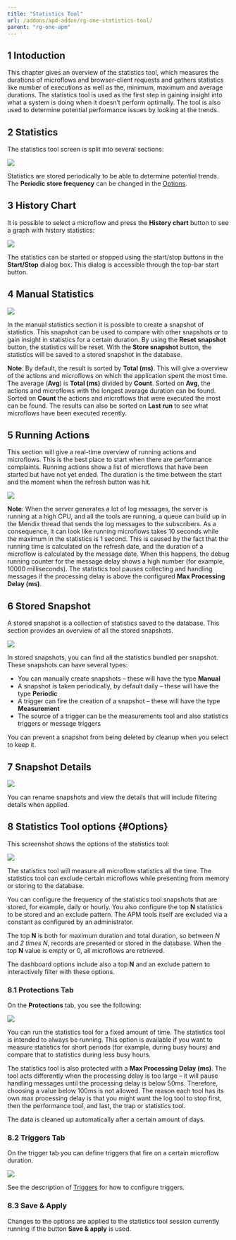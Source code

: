 ```yaml
---
title: "Statistics Tool"
url: /addons/apd-addon/rg-one-statistics-tool/
parent: "rg-one-apm"
---
```


## 1 Intoduction

This chapter gives an overview of the statistics tool, which measures the durations of microflows and browser-client requests and gathers statistics like number of executions as well as the, minimum, maximum and average durations. The statistics tool is used as the first step in gaining insight into what a system is doing when it doesn’t perform  optimally. The tool is also used to determine potential performance issues by looking at the trends.

## 2 Statistics

The statistics tool screen is split into several sections:

 ![](attachments/rg-one-statistics-tool/Overview.png)

Statistics are stored periodically to be able to determine potential trends. The **Periodic store frequency** can be changed in the [Options](#Options).   

## 3 History Chart

It is possible to select a microflow and press the **History chart** button to see a graph with history statistics:  

![](attachments/rg-one-statistics-tool/Trend.png)

The statistics can be started or stopped using the start/stop buttons in the **Start/Stop** dialog box. This dialog is accessible through the top-bar start button.

## 4 Manual Statistics

![](attachments/rg-one-statistics-tool/Manual_statistics.png)  

In the manual statistics section it is possible to create a snapshot of statistics. This snapshot can be used to compare with other snapshots or to gain insight in statistics for a certain duration. By using the **Reset snapshot** button, the statistics will be reset. With the **Store snapshot** button, the statistics will be saved to a stored snapshot in the database.

**Note**: By default, the result is sorted by **Total (ms)**. This will give a overview of the actions and microflows on which the application spent the most time. The average (**Avg**) is **Total (ms)** divided by **Count**. Sorted on **Avg**, the actions and microflows with the longest average duration can be found. Sorted on **Count** the actions and microflows that were executed the most can be found. The results can also be sorted on **Last run** to see what microflows have been executed recently.

## 5 Running Actions

This section will give a real-time overview of running actions and microflows. This is the best place to start when there are performance complaints. Running actions show a list of microflows that have been started but have not yet ended. The duration is the time between the start and the moment when the refresh button was hit.

![](attachments/rg-one-statistics-tool/Now_Running.png)

**Note**: When the server generates a lot of log messages, the server is running at a high CPU, and all the tools are running, a queue can build up in the Mendix thread that sends the log messages to the subscribers. As a consequence, it can look like running microflows takes 10 seconds while the maximum in the statistics is 1 second. This is caused by the fact that the running time is calculated on the refresh date, and the duration of a microflow is calculated by the message date. When this happens, the debug running counter for the message delay shows a high number (for example, 10000 milliseconds). The statistics tool pauses collecting and handling messages if the processing delay is above the configured **Max Processing Delay (ms)**.

## 6 Stored Snapshot

A stored snapshot is a collection of statistics saved to the database. This section provides an overview  of all the stored snapshots.

![](attachments/rg-one-statistics-tool/Snapshots.png)

In stored snapshots, you can find all the statistics bundled per snapshot. These snapshots can have several types: 

* You can manually create snapshots – these will have the type **Manual**
* A snapshot is taken periodically, by default daily – these will have the type **Periodic**
* A trigger can fire the creation of a snapshot – these will have the type **Measurement**
 * The source of a trigger can be the measurements tool and also statistics triggers or message triggers

You can prevent a snapshot from being deleted by cleanup when you select to keep it.

## 7 Snapshot Details

![](attachments/rg-one-statistics-tool/Snapshot_Details.png)

You can rename snapshots and view the details that will include filtering details when applied.

## 8 Statistics Tool options {#Options}

This screenshot shows the options of the statistics tool:

 ![](attachments/rg-one-statistics-tool/Options.png)

The statistics tool will measure all microflow statistics all the time. The statistics tool can exclude certain microflows while presenting from memory or storing to the database.

You can configure the frequency of the statistics tool snapshots that are stored, for example, daily or hourly. You also configure the top **N** statistics to be stored and an exclude pattern. The APM tools itself are excluded via a constant as configured by an administrator.

The top **N** is both for maximum duration and total duration, so between *N* and *2 times N*, records are presented or stored in the database. When the top **N** value is empty or 0, all microflows are retrieved.

The dashboard options include also a top **N** and an exclude pattern to interactively filter with these options.

### 8.1 Protections Tab

On the **Protections** tab, you see the following:

![](attachments/rg-one-statistics-tool/Protections.png)

You can run the statistics tool for a fixed amount of time. The statistics tool is intended to always be running. This option is available if you want to measure statistics for short periods (for example, during busy hours) and compare that to statistics during less busy hours.

The statistics tool is also protected with a **Max Processing Delay (ms)**. The tool acts differently when the processing delay is too large – it will pause handling messages until the processing delay is below 50ms. Therefore, choosing a value below 100ms is not allowed. The reason each tool has its own max processing delay is that you might want the log tool to stop first, then the performance tool, and last, the trap or statistics tool.

The data is cleaned up automatically after a certain amount of days.

### 8.2 Triggers Tab

On the trigger tab you can define triggers that fire on a certain microflow duration.

![](attachments/rg-one-statistics-tool/Triggers.png)

See the description of [Triggers](rg-one-triggers) for how to configure triggers.

### 8.3 Save & Apply

Changes to the options are applied to the statistics tool session currently running if the button **Save & apply** is used.
